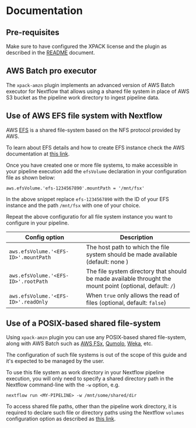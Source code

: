 # Documentation 

## Pre-requisites

Make sure to have configured the XPACK license and the plugin as described 
in the [README](README.md#configuration) document. 

## AWS Batch pro executor 

The `xpack-amzn` plugin implements an advanced version of AWS Batch executor 
for Nextflow that allows using a shared file system in place of AWS S3 bucket 
as the pipeline work directory to ingest pipeline data. 

## Use of AWS EFS file system with Nextflow 

AWS [EFS](https://aws.amazon.com/efs/) is a shared file-system based on the 
NFS protocol provided by AWS. 

To learn about EFS details and how to create EFS instance check the AWS documentation
at [this link](https://docs.aws.amazon.com/efs/latest/ug/creating-using-create-fs.html).

Once you have created one or more file systems, to make accessible in your 
pipeline execution add the `efsVolume` declaration in your configuration 
file as shown below:

```
aws.efsVolume.'efs-1234567890'.mountPath = '/mnt/fsx'
```

In the above snippet replace `efs-1234567890` with the ID of your EFS instance and 
the path `/mnt/fsx` with one of your choice. 

Repeat the above configuratio for all file system instance you want to configure 
in your pipeline. 


| Config option 	                      | Description 	              |
|---	                                  |---	                        |
| `aws.efsVolume.'<EFS-ID>'.mountPath`  | The host path to which the file system should be made available (default: none )
| `aws.efsVolume.'<EFS-ID>'.rootPath`   | The file system directory that should be made available throught the mount point (optional, default: `/`) 
| `aws.efsVolume.'<EFS-ID>'.readOnly`   | When `true` only allows the read of files (optional, default: `false`)


## Use of a POSIX-based shared file-system 

Using `xpack-amzn` plugin you can use any POSIX-based shared file-system, along with 
AWS Batch such as [AWS FSx](https://aws.amazon.com/fsx/), [Qumolo](https://qumulo.com/), [Weka](https://www.weka.io/), etc.

The configuration of such file systems is out of the scope of this guide and it's 
expected to be managed by the user. 

To use this file system as work directory in your Nextflow pipeline execution, 
you will only need to specify a shared directory path in the Nextflow command-line 
with the `-w` option, e.g. 

```
nextflow run <MY-PIPELINE> -w /mnt/some/shared/dir
```

To access shared file paths, other than the pipeline work directory, it is required to 
declare such file or directory paths using the Nextflow `volumes` configuration 
option as described as [this link](https://www.nextflow.io/docs/latest/awscloud.html#volume-mounts).
